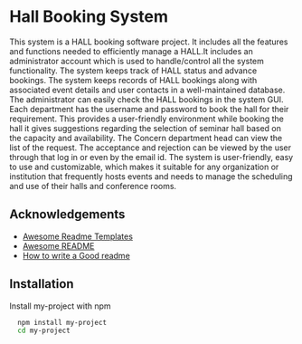 
# Hall Booking System

This system is a HALL booking software project. It includes all the features and functions
needed to efficiently manage a HALL.It includes an administrator account which is used
to handle/control all the system functionality. The system keeps track of HALL status and
advance bookings.
The system keeps records of HALL bookings along with associated event details
and user contacts in a well-maintained database. The administrator can easily check the
HALL bookings in the system GUI. Each department has the username and password to
book the hall for their requirement.
This provides a user-friendly environment while booking the hall it gives
suggestions regarding the selection of seminar hall based on the capacity and availability.
The Concern department head can view the list of the request. The acceptance and
rejection can be viewed by the user through that log in or even by the email id.
The system is user-friendly, easy to use and customizable, which makes it
suitable for any organization or institution that frequently hosts events and needs to
manage the scheduling and use of their halls and conference rooms.


## Acknowledgements

 - [Awesome Readme Templates](https://awesomeopensource.com/project/elangosundar/awesome-README-templates)
 - [Awesome README](https://github.com/matiassingers/awesome-readme)
 - [How to write a Good readme](https://bulldogjob.com/news/449-how-to-write-a-good-readme-for-your-github-project)



## Installation

Install my-project with npm

```bash
  npm install my-project
  cd my-project
```
    

